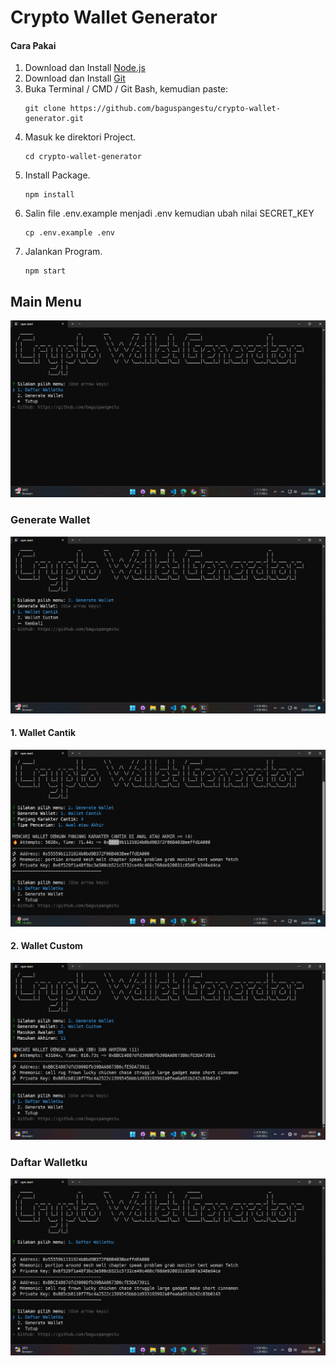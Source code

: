 # Crypto Wallet Generator

#### Cara Pakai

1. Download dan Install [Node.js](https://nodejs.org)
2. Download dan Install [Git](https://git-scm.com/downloads)
3. Buka Terminal / CMD / Git Bash, kemudian paste:
   ```
   git clone https://github.com/baguspangestu/crypto-wallet-generator.git
   ```
4. Masuk ke direktori Project.
   ```
   cd crypto-wallet-generator
   ```
5. Install Package.
   ```
   npm install
   ```
6. Salin file .env.example menjadi .env kemudian ubah nilai SECRET_KEY
   ```
   cp .env.example .env
   ```
7. Jalankan Program.
   ```
   npm start
   ```

## Main Menu

![Screenshot 1](s1.png)

### Generate Wallet

![Screenshot 2](s2.png)

#### 1. Wallet Cantik

![Screenshot 3](s3.png)

#### 2. Wallet Custom

![Screenshot 4](s4.png)

### Daftar Walletku

![Screenshot 5](s5.png)
